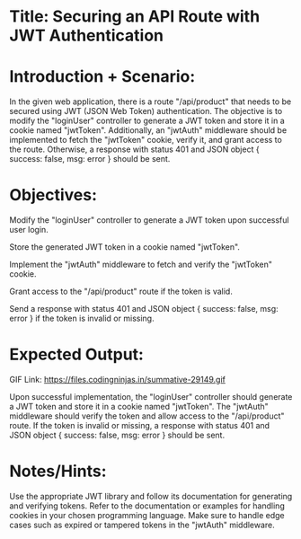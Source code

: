 # Title: Securing an API Route with JWT Authentication

# Introduction + Scenario:

In the given web application, there is a route "/api/product" that needs to be secured using JWT (JSON Web Token) authentication. The objective is to modify the "loginUser" controller to generate a JWT token and store it in a cookie named "jwtToken". Additionally, an "jwtAuth" middleware should be implemented to fetch the "jwtToken" cookie, verify it, and grant access to the route. Otherwise, a response with status 401 and JSON object { success: false, msg: error } should be sent.

# Objectives:

Modify the "loginUser" controller to generate a JWT token upon successful user login.

Store the generated JWT token in a cookie named "jwtToken".

Implement the "jwtAuth" middleware to fetch and verify the "jwtToken" cookie.

Grant access to the "/api/product" route if the token is valid.

Send a response with status 401 and JSON object { success: false, msg: error } if the token is invalid or missing.

# Expected Output:

GIF Link: https://files.codingninjas.in/summative-29149.gif

Upon successful implementation, the "loginUser" controller should generate a JWT token and store it in a cookie named "jwtToken". The "jwtAuth" middleware should verify the token and allow access to the "/api/product" route. If the token is invalid or missing, a response with status 401 and JSON object { success: false, msg: error } should be sent.

# Notes/Hints:

Use the appropriate JWT library and follow its documentation for generating and verifying tokens.
Refer to the documentation or examples for handling cookies in your chosen programming language.
Make sure to handle edge cases such as expired or tampered tokens in the "jwtAuth" middleware.
